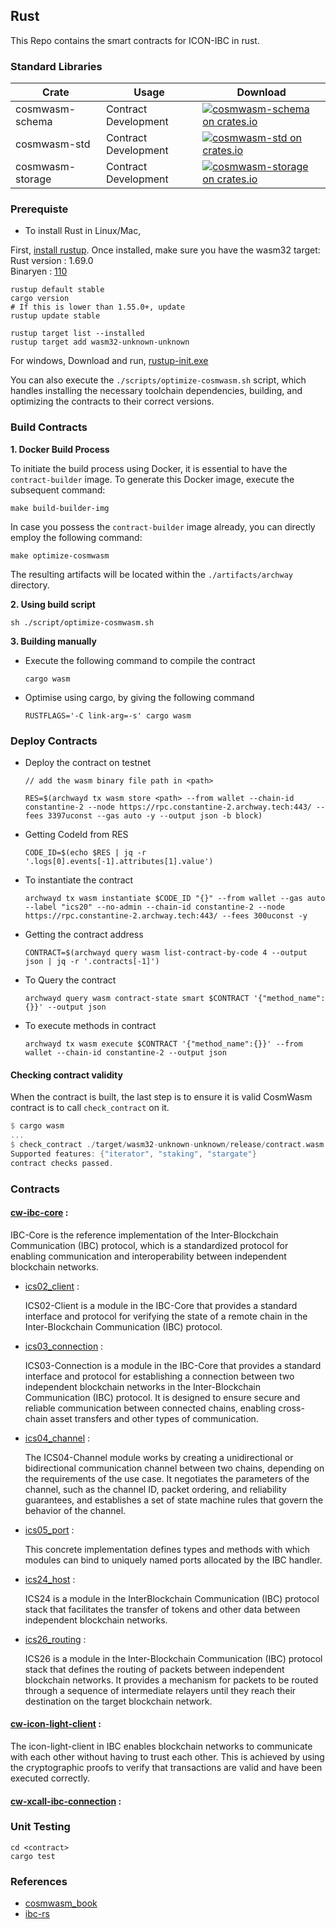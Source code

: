 ## Rust

This Repo contains the smart contracts for ICON-IBC in rust.

### Standard Libraries

| Crate          | Usage              | Download                |
|----------------|--------------------|-------------------------|
|cosmwasm-schema |Contract Development| [![cosmwasm-schema on crates.io](https://img.shields.io/crates/v/cosmwasm-schema.svg)](https://crates.io/crates/cosmwasm-schema) |
|cosmwasm-std    |Contract Development| [![cosmwasm-std on crates.io](https://img.shields.io/crates/v/cosmwasm-std.svg)](https://crates.io/crates/cosmwasm-std)       |
|cosmwasm-storage|Contract Development| [![cosmwasm-storage on crates.io](https://img.shields.io/crates/v/cosmwasm-storage.svg)](https://crates.io/crates/cosmwasm-storage)


### Prerequiste

- To install Rust in Linux/Mac,

First, [install rustup](https://rustup.rs/). Once installed, make sure you have the wasm32 target:  
Rust version : 1.69.0    
Binaryen : [110](https://github.com/WebAssembly/binaryen/releases/download/version_${BINARYEN_VERS}/binaryen-version_${BINARYEN_VERS}-x86_64-linux.tar.gz)

```shell
rustup default stable
cargo version
# If this is lower than 1.55.0+, update
rustup update stable

rustup target list --installed
rustup target add wasm32-unknown-unknown
```

For windows,
Download and run, [rustup-init.exe](https://static.rust-lang.org/rustup/dist/i686-pc-windows-gnu/rustup-init.exe)  

You can also execute the `./scripts/optimize-cosmwasm.sh`  script, which handles installing the necessary toolchain dependencies, building, and optimizing the contracts to their correct versions.

### Build Contracts


**1. Docker Build Process**

To initiate the build process using Docker, it is essential to have the `contract-builder` image. To generate this Docker image, execute the subsequent command:
```
make build-builder-img
```

In case you possess the `contract-builder` image already, you can directly employ the following command:
```
make optimize-cosmwasm
```
The resulting artifacts will be located within the `./artifacts/archway` directory.


**2. Using build script**
```
sh ./script/optimize-cosmwasm.sh
```

**3. Building manually**

- Execute the following command to compile the contract
  
  ```
  cargo wasm
  ```

- Optimise using cargo, by giving the following command
  
  ```
  RUSTFLAGS='-C link-arg=-s' cargo wasm
  ```

### Deploy Contracts

- Deploy the contract on testnet
  
  ```
  // add the wasm binary file path in <path>

  RES=$(archwayd tx wasm store <path> --from wallet --chain-id constantine-2 --node https://rpc.constantine-2.archway.tech:443/ --fees 3397uconst --gas auto -y --output json -b block)
  ```

- Getting CodeId from RES
  
  ```
  CODE_ID=$(echo $RES | jq -r '.logs[0].events[-1].attributes[1].value')
  ```

- To instantiate the contract

  ```
  archwayd tx wasm instantiate $CODE_ID "{}" --from wallet --gas auto --label "ics20" --no-admin --chain-id constantine-2 --node https://rpc.constantine-2.archway.tech:443/ --fees 300uconst -y
  ```

- Getting the contract address

  ```
  CONTRACT=$(archwayd query wasm list-contract-by-code 4 --output json | jq -r '.contracts[-1]')
  ```

- To Query the contract

  ```
  archwayd query wasm contract-state smart $CONTRACT '{"method_name":{}}' --output json
  ```

- To execute methods in contract

  ```
  archwayd tx wasm execute $CONTRACT '{"method_name":{}}' --from wallet --chain-id constantine-2 --output json
  ```

#### Checking contract validity

When the contract is built, the last step is to ensure it is valid CosmWasm contract is to call `check_contract` on it.

```rust
$ cargo wasm
...
$ check_contract ./target/wasm32-unknown-unknown/release/contract.wasm
Supported features: {"iterator", "staking", "stargate"}
contract checks passed.
```

### Contracts

#### [cw-ibc-core](./cw-ibc-core/src/) :

IBC-Core is the reference implementation of the Inter-Blockchain Communication (IBC) protocol, which is a standardized protocol for enabling communication and interoperability between independent blockchain networks.

- [ics02_client](./cw-ibc-core/src/ics02_client/) :
  
  ICS02-Client is a module in the IBC-Core that provides a standard interface and protocol for verifying the state of a remote chain in the Inter-Blockchain Communication (IBC) protocol.

- [ics03_connection](./cw-ibc-core/src/ics03_connection/) :

  ICS03-Connection is a module in the IBC-Core that provides a standard interface and protocol for establishing a connection between two independent blockchain networks in the Inter-Blockchain Communication (IBC) protocol. It is designed to ensure secure and reliable communication between connected chains, enabling cross-chain asset transfers and other types of communication.

- [ics04_channel](./cw-ibc-core/src/ics04_channel/) :

  The ICS04-Channel module works by creating a unidirectional or bidirectional communication channel between two chains, depending on the requirements of the use case. It negotiates the parameters of the channel, such as the channel ID, packet ordering, and reliability guarantees, and establishes a set of state machine rules that govern the behavior of the channel.

- [ics05_port](./cw-ibc-core/src/ics05_port/) :

  This concrete implementation defines types and methods with which modules can bind to uniquely named ports allocated by the IBC handler.

- [ics24_host](./cw-ibc-core/src/ics24_host/) :

  ICS24 is a module in the InterBlockchain Communication (IBC) protocol stack that facilitates the transfer of tokens and other data between independent blockchain networks.

- [ics26_routing](./cw-ibc-core/src/ics26_routing/) :

  ICS26 is a module in the Inter-Blockchain Communication (IBC) protocol stack that defines the routing of packets between independent blockchain networks. It provides a mechanism for packets to be routed through a sequence of intermediate relayers until they reach their destination on the target blockchain network.

#### [cw-icon-light-client](./cw-icon-light-client/src/) :

The icon-light-client in IBC enables blockchain networks to communicate with each other without having to trust each other. This is achieved by using the cryptographic proofs to verify that transactions are valid and have been executed correctly.

#### [cw-xcall-ibc-connection](./cw-xcall-ibc-connection/src/) :


### Unit Testing

```
cd <contract>
cargo test
```

### References

- [cosmwasm_book](https://book.cosmwasm.com/)
- [ibc-rs](https://github.com/cosmos/ibc-rs/tree/main/crates/ibc)